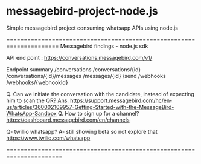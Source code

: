 # messagebird-project-node.js
Simple messagebird project consuming whatsapp APIs using node.js

=====================================================================
Messagebird findings - node.js sdk 

API end point :
https://conversations.messagebird.com/v1/

Endpoint summary
/conversations
/conversations/{id}
/conversations/{id}/messages
/messages/{id}
/send
/webhooks
/webhooks/{webhookId}

Q. Can we initiate the conversation with the candidate, instead of expecting him to scan the QR?
Ans. 
https://support.messagebird.com/hc/en-us/articles/360002109957-Getting-Started-with-the-MessageBird-WhatsApp-Sandbox
Q. How to sign up for a channel?
https://dashboard.messagebird.com/en/channels

Q- twillio whatsapp?
A- still showing beta so not explore that
https://www.twilio.com/whatsapp

======================================================================
